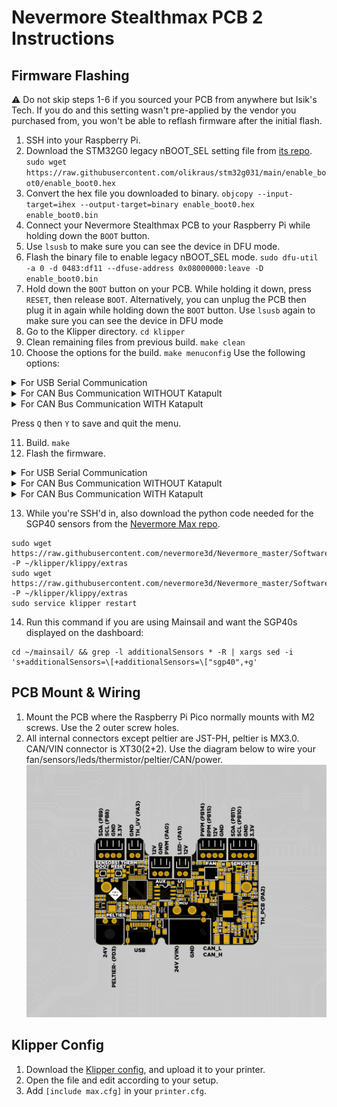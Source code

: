 # Nevermore Stealthmax PCB 2 Instructions

## Firmware Flashing

:warning: Do not skip steps 1-6 if you sourced your PCB from anywhere but Isik's Tech. If you do and this setting wasn't pre-applied by the vendor you purchased from, you won't be able to reflash firmware after the initial flash.

1. SSH into your Raspberry Pi.
2. Download the STM32G0 legacy nBOOT_SEL setting file from [its repo](https://github.com/olikraus/stm32g031/tree/main/enable_boot0).  `sudo wget https://raw.githubusercontent.com/olikraus/stm32g031/main/enable_boot0/enable_boot0.hex`
3. Convert the hex file you downloaded to binary. `objcopy --input-target=ihex --output-target=binary enable_boot0.hex enable_boot0.bin`
4. Connect your Nevermore Stealthmax PCB to your Raspberry Pi while holding down the `BOOT` button.
5. Use `lsusb` to make sure you can see the device in DFU mode.
6. Flash the binary file to enable legacy nBOOT_SEL mode. `sudo dfu-util -a 0 -d 0483:df11 --dfuse-address 0x08000000:leave -D enable_boot0.bin`
7. Hold down the `BOOT` button on your PCB. While holding it down, press `RESET`, then release `BOOT`. Alternatively, you can unplug the PCB then plug it in again while holding down the `BOOT` button. Use `lsusb` again to make sure you can see the device in DFU mode
8. Go to the Klipper directory. `cd klipper`
9. Clean remaining files from previous build. `make clean`
10. Choose the options for the build. `make menuconfig` Use the following options:

<details>
  <summary>For USB Serial Communication</summary>

```
[*] Enable extra low-level configuration options
    Micro-controller Architecture (STMicroelectronics STM32)  --->
    Processor model (STM32G0B1)  --->
    Bootloader offset (No bootloader)  --->
    Clock Reference (8 MHz crystal)  --->
    Communication interface (USB (on PA11/PA12))  --->
    USB ids  --->
()  GPIO pins to set at micro-controller startup
```

</details>
<details>
  <summary>For CAN Bus Communication WITHOUT Katapult</summary>

```
[*] Enable extra low-level configuration options
    Micro-controller Architecture (STMicroelectronics STM32)  --->
    Processor model (STM32G0B1)  --->
    Bootloader offset (No bootloader)  --->
    Clock Reference (8 MHz crystal)  --->
    Communication interface (CAN bus (on PB0/PB1))  --->
(1000000) CAN bus speed
()  GPIO pins to set at micro-controller startup
```

</details>
<details>
  <summary>For CAN Bus Communication WITH Katapult</summary>

```
[*] Enable extra low-level configuration options
    Micro-controller Architecture (STMicroelectronics STM32)  --->
    Processor model (STM32G0B1)  --->
    Bootloader offset (8KiB Bootloader)  --->
    Clock Reference (8 MHz crystal)  --->
    Communication interface (CAN bus (on PB0/PB1))  --->
(1000000) CAN bus speed
()  GPIO pins to set at micro-controller startup
```

</details>

Press `Q` then `Y` to save and quit the menu.

11. Build. `make`
12. Flash the firmware. 
<details>
  <summary>For USB Serial Communication</summary>
  
  1. Flash Klipper. `make flash FLASH_DEVICE=0483:df11`
  2. When finished, press the `RESET` button on your Nevermore Stealthmax PCB.
  3. Use  `ls /dev/serial/by-id/*` to find the path starting with `/dev/serial/by-id/usb-Klipper_stm32g0b1`. This is the serial path of your Nevermore Stealthmax PCB.
  
</details>
<details>
  <summary>For CAN Bus Communication WITHOUT Katapult</summary>
  
  1. Flash Klipper. `make flash FLASH_DEVICE=0483:df11`
  2. When finished, press the `RESET` button on your Nevermore Stealthmax PCB.
  3. Use  `~/klippy-env/bin/python ~/klipper/scripts/canbus_query.py can0` to find the CAN bus UUID of your Nevermore Stealthmax PCB. (Make sure your CAN wires are connected.)

</details>
<details>
  <summary>For CAN Bus Communication WITH Katapult</summary>

  1. Go home. `cd ~`
  2. Install [Katapult](https://github.com/Arksine/katapult). `git clone https://github.com/Arksine/katapult`
  3. Go to the Katapult directory. `cd katapult`
  4. Choose the options for the build. `make menuconfig` Use the following options:
    
  ```
    Micro-controller Architecture (STMicroelectronics STM32)  --->
    Processor model (STM32G0B1)  --->
    Build Katapult deployment application (Do not build)  --->
    Clock Reference (8 MHz crystal)  --->
    Communication interface (CAN bus (on PB0/PB1))  --->
    Application start offset (8KiB offset)  --->
(1000000) CAN bus speed
()  GPIO pins to set on bootloader entry
[*] Support bootloader entry on rapid double click of reset button
[ ] Enable bootloader entry on button (or gpio) state
[*] Enable Status LED
(PA13)  Status LED GPIO Pin
  ```
5. Build. `make`
6. Flash Katapult. `sudo dfu-util -a 0 -d 0483:df11 --dfuse-address 0x08000000:leave -D out/canboot.bin`
7. When finished, press the `RESET` button on your Nevermore Stealthmax PCB.
8. Use  `~/klippy-env/bin/python ~/klipper/scripts/canbus_query.py can0` to find the CAN bus UUID of your Nevermore Stealthmax PCB. (Make sure your CAN wires are connected.)
9. Flash Klipper. Replace `<UUID>` with your PCB's UUID. `cd ~/katapult/scripts && python3 flashtool.py -i can0 -f ~/klipper/out/klipper.bin -u <uuid>`
10. When finished, press the `RESET` button on your Nevermore Stealthmax PCB.

</details>

13. While you're SSH'd in, also download the python code needed for the SGP40 sensors from the [Nevermore Max repo](https://github.com/nevermore3d/Nevermore_Max).
```
sudo wget https://raw.githubusercontent.com/nevermore3d/Nevermore_master/Software/Klipper/sgp40.py -P ~/klipper/klippy/extras
sudo wget https://raw.githubusercontent.com/nevermore3d/Nevermore_master/Software/Klipper/voc_algorithm.py -P ~/klipper/klippy/extras
sudo service klipper restart
```
14. Run this command if you are using Mainsail and want the SGP40s displayed on the dashboard:
```
cd ~/mainsail/ && grep -l additionalSensors * -R | xargs sed -i 's+additionalSensors=\[+additionalSensors=\["sgp40",+g'
```
## PCB Mount & Wiring
1. Mount the PCB where the Raspberry Pi Pico normally mounts with M2 screws. Use the 2 outer screw holes.
2. All internal connectors except peltier are JST-PH, peltier is MX3.0. CAN/VIN connector is XT30(2+2). Use the diagram below to wire your fan/sensors/leds/thermistor/peltier/CAN/power.
![Pinout](../Images/SM2-Pinout.png)

## Klipper Config
1. Download the [Klipper config](../Firmware/Max.cfg), and upload it to your printer.
2. Open the file and edit according to your setup.
3. Add `[include max.cfg]` in your `printer.cfg`.
